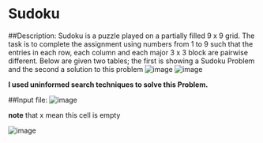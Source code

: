 # Sudoku

##Description:
  Sudoku is a puzzle played on a partially filled 9 x 9 grid. The task is to complete the assignment using numbers from 1 to 9 such that the entries in each row, each column and each major 3 x 3 block are pairwise different. Below are given two tables; the first is showing a Sudoku Problem and the second a solution to this problem
![image](https://user-images.githubusercontent.com/36243745/124397752-149e4a80-dd12-11eb-9dd5-8cdf6f99e353.png)
![image](https://user-images.githubusercontent.com/36243745/124397757-1cf68580-dd12-11eb-8d1f-45e82414c642.png)

**I used uninformed search techniques to solve this Problem.**

##Input file:
![image](https://user-images.githubusercontent.com/36243745/124398004-b2464980-dd13-11eb-8c23-9387c63133b3.png)

**note** that x mean this cell is empty

![image](https://user-images.githubusercontent.com/36243745/124397906-2a603f80-dd13-11eb-8477-173024bb23b6.png)
